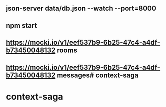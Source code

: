## json-server data/db.json --watch --port=8000
## npm start
## https://mocki.io/v1/eef537b9-6b25-47c4-a4df-b73450048132  rooms
## https://mocki.io/v1/eef537b9-6b25-47c4-a4df-b73450048132  messages# context-saga
# context-saga
